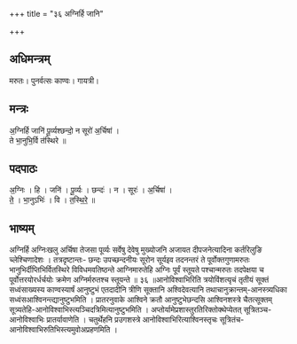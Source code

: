 +++
title = "३६ अग्निर्हि जानि"

+++
## अधिमन्त्रम्
मरुतः। पुनर्वत्सः काण्वः। गायत्री।

## मन्त्रः
अ॒ग्निर्हि जानि॑ पू॒र्व्यश्छन्दो॒ न सूरो॑ अ॒र्चिषा॑ ।  
ते भा॒नुभि॒र्वि त॑स्थिरे ॥

## पदपाठः
अ॒ग्निः । हि । जनि॑ । पू॒र्व्यः । छन्दः॑ । न । सूरः॑ । अ॒र्चिषा॑ ।  
ते॒ । भा॒नुऽभिः॑ । वि । त॒स्थि॒रे॒ ॥

## भाष्यम्
अग्निर्हि अग्निःखलु अर्चिषा तेजसा पूर्व्यः सर्वेषु देवेषु मुख्योजनि अजायत दीपजनेत्यादिना कर्तरिलुङि च्लेश्चिणादेशः । तत्रदृष्टान्तः- छन्दः उपच्छन्दनीयः सूरोन सूर्यइव तदनन्तरं ते पूर्वोक्तगुणामरुतः भानुभिर्दीप्तिभिर्वितस्थिरे विविधमवतिष्ठन्ते आग्निमारुतेहि अग्निः पूर्वं स्तूयते पश्चान्मरुतः तदपेक्षया च पूर्वोत्तरयोरर्धर्चयोः क्रमेण अग्निर्मरुतश्च स्तूयन्ते ॥ ३६ ॥आनोविश्वाभिरिति त्रयोविंशत्यृचं तृतीयं सूक्तं सध्वंसाख्यस्य काण्वस्यार्षं आनुष्टुभं एतदादीनि त्रीणि सूक्तानि अश्विदेवत्यानि तथाचानुक्रान्तम्-आनस्त्र्यधिका सध्वंसआश्विनन्त्द्यानुष्टुभमिति । प्रातरनुवाके आश्विने क्रतौ आनुष्टुभेछन्दसि आश्विनशस्त्रे चैतत्सूक्तम् सूत्र्यतेहि-आनोविश्वाभिस्त्यञ्चिदत्रिमित्यानुष्टुभमिति । अप्तोर्यामेप्रशास्तुरतिरिक्तोक्थेप्येतत् सूत्रितञ्च-आनोविश्वाभिः प्रातर्यावाणेति । चतुर्थेहनि प्रउगशस्त्रे आनोविश्वाभिरित्याश्विनस्तृचः सूत्रितंच-आनोविश्वाभिरुतिभिस्त्यमुवोअप्रहणमिति ।